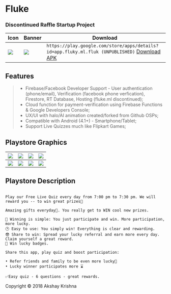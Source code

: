 # Fluke

### Discontinued Raffle Startup Project 

Icon  | Banner | Download
------------- | ------------- | ------------- 
![](https://github.com/Axeey/Fluke/blob/master/src/main/res/mipmap-xxhdpi/ic_launcher_round.png) | ![](https://github.com/Axeey/Fluke/blob/master/store/banner.png) | ```https://play.google.com/store/apps/details?id=app.fluky.ml.fluk (UNPUBLISHED)``` [Download APK](https://github.com/Axeey/Fluke/blob/master/release/Fluke.apk)

## Features

> - Firebase/Facebook Developer Support - User authentication (phone/email), Verification (facebook phone verfication), Firestore, RT Database, Hosting (fluke.ml discontinued);
> - Cloud function for payment-verification using Firebase Functions & Google Developers Console;
> - UX/UI with halo/AI animation created/forked from Github OSPs;
> - Compatible with Android (4.1+) - Smartphone/Tablet;
> - Support Live Quizzes much like Flipkart Games;

## Playstore Graphics 

| ![](https://github.com/Axeey/Fluke/blob/master/store/1.png)  | ![](https://github.com/Axeey/Fluke/blob/master/store/2.png) | ![](https://github.com/Axeey/Fluke/blob/master/store/3.png) | ![](https://github.com/Axeey/Fluke/blob/master/store/4.png) |
| ------------- | ------------- | ------------- | ------------- | 
| ![](https://github.com/Axeey/Fluke/blob/master/store/5.png)  | ![](https://github.com/Axeey/Fluke/blob/master/store/6.png)  | ![](https://github.com/Axeey/Fluke/blob/master/store/7.png)  | ![](https://github.com/Axeey/Fluke/blob/master/store/8.png)  | 

## Playstore Description 

```Free and Rewarding: Still thinking about that smartphone? Win it free 😊

Play our Free Live Quiz every day from 7:00 pm to 7:30 pm. We will reward you -- to win great prizes🌟

Amazing gifts everyday📅. You really get to WIN cool new prizes.

🎁 Winning is simple: You just participate and win. More participation, more lucky.
🕑 Easy to use: You simply win! Everything is clear and rewarding.
😎 Share to win: Spread your lucky referral and earn more every day. Claim yourself a great reward.
🍭 Win lucky badges.

Share this app, play quiz and boost participation:

• Refer friends and family to be even more lucky👥
• Lucky winner participates more ⌛

✅Easy quiz - 6 questions - great rewards.
```


Copyright © 2018 Akshay Krishna
